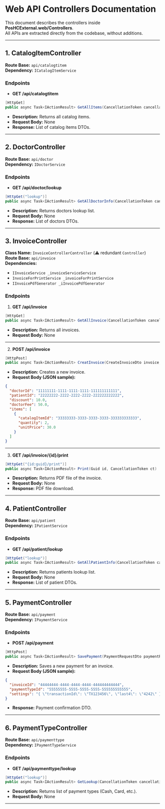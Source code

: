 
# Web API Controllers Documentation

This document describes the controllers inside **PosHCExternal.web/Controllers**.  
All APIs are extracted directly from the codebase, without additions.

---

## 1. CatalogItemController
**Route Base:** `api/catalogtitem`  
**Dependency:** `ICatalogItemService`

### Endpoints
- **GET /api/catalogtitem**
```csharp
[HttpGet]
public async Task<IActionResult> GetAllItems(CancellationToken cancellationToken)
```
- **Description:** Returns all catalog items.  
- **Request Body:** None  
- **Response:** List of catalog items DTOs.

---

## 2. DoctorController
**Route Base:** `api/doctor`  
**Dependency:** `IDoctorService`

### Endpoints
- **GET /api/doctor/lookup**
```csharp
[HttpGet("lookup")]
public async Task<IActionResult> GetAllDoctorInfo(CancellationToken cancellationToken)
```
- **Description:** Returns doctors lookup list.  
- **Request Body:** None  
- **Response:** List of doctors DTOs.

---

## 3. InvoiceController
**Class Name:** `InvoiceControllerController` (⚠️ redundant `Controller`)  
**Route Base:** `api/invoice`  
**Dependencies:**  
- `IInvoiceService _invoiceServiceService`  
- `InvoiceForPrintService _invoiceForPrintService`  
- `IInvoicePdfGenerator _iInvoicePdfGenerator`

### Endpoints
1. **GET /api/invoice**
```csharp
[HttpGet]
public async Task<IActionResult> GetAllInvoice(CancellationToken cancellationToken)
```
- **Description:** Returns all invoices.  
- **Request Body:** None  

---

2. **POST /api/invoice**
```csharp
[HttpPost]
public async Task<IActionResult> CreatInvoice(CreateInvoiceDto invoice, CancellationToken cancellationToken)
```
- **Description:** Creates a new invoice.  
- **Request Body (JSON sample):**
```json
{
  "doctorId": "11111111-1111-1111-1111-111111111111",
  "patientId": "22222222-2222-2222-2222-222222222222",
  "discount": 10.0,
  "doctorFee": 50.0,
  "items": [
    {
      "catalogItemId": "33333333-3333-3333-3333-333333333333",
      "quantity": 2,
      "unitPrice": 30.0
    }
  ]
}
```

---

3. **GET /api/invoice/{id}/print**
```csharp
[HttpGet("{id:guid}/print")]
public async Task<IActionResult> Print(Guid id, CancellationToken ct)
```
- **Description:** Returns PDF file of the invoice.  
- **Request Body:** None  
- **Response:** PDF file download.

---

## 4. PatientController
**Route Base:** `api/patient`  
**Dependency:** `IPatientService`

### Endpoints
- **GET /api/patient/lookup**
```csharp
[HttpGet("lookup")]
public async Task<IActionResult> GetAllPatientInfo(CancellationToken cancellationToken)
```
- **Description:** Returns patients lookup list.  
- **Request Body:** None  
- **Response:** List of patient DTOs.

---

## 5. PaymentController
**Route Base:** `api/payment`  
**Dependency:** `IPaymentService`

### Endpoints
- **POST /api/payment**
```csharp
[HttpPost]
public async Task<IActionResult> SavePayment(PaymentRequestDto paymentRequestDto, CancellationToken cancellationToken)
```
- **Description:** Saves a new payment for an invoice.  
- **Request Body (JSON sample):**
```json
{
  "invoiceId": "44444444-4444-4444-4444-444444444444",
  "paymentTypeId": "55555555-5555-5555-5555-555555555555",
  "settings": "{ \"transactionId\": \"TX123456\", \"last4\": \"4242\" }"
}
```
- **Response:** Payment confirmation DTO.

---

## 6. PaymentTypeController
**Route Base:** `api/paymenttype`  
**Dependency:** `IPaymentTypeService`

### Endpoints
- **GET /api/paymenttype/lookup**
```csharp
[HttpGet("lookup")]
public async Task<IActionResult> GetLookup(CancellationToken cancellationToken)
```
- **Description:** Returns list of payment types (Cash, Card, etc.).  
- **Request Body:** None  

---

